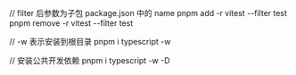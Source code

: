 // filter 后参数为子包 package.json 中的 name
pnpm add -r vitest --filter test
pnpm remove -r vitest --filter test

// -w 表示安装到根目录
pnpm i typescript -w

// 安装公共开发依赖
pnpm i typescript -w -D
